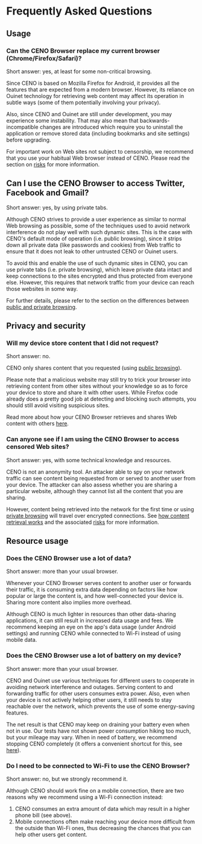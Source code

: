 # Frequently Asked Questions

## Usage

### Can the CENO Browser replace my current browser (Chrome/Firefox/Safari)?

Short answer: yes, at least for some non-critical browsing.

Since CENO is based on Mozilla Firefox for Android, it provides all the features that are expected from a modern browser.  However, its reliance on Ouinet technology for retrieving web content may affect its operation in subtle ways (some of them potentially involving your privacy).

Also, since CENO and Ouinet are still under development, you may experience some instability.  That may also mean that backwards-incompatible changes are introduced which require you to uninstall the application or remove stored data (including bookmarks and site settings) before upgrading.

For important work on Web sites not subject to censorship, we recommend that you use your habitual Web browser instead of CENO.  Please read the section on [risks](../concepts/risks.md) for more information.

## Can I use the CENO Browser to access Twitter, Facebook and Gmail?

Short answer: yes, by using private tabs.

Although CENO strives to provide a user experience as similar to normal Web browsing as possible, some of the techniques used to avoid network interference do not play well with such dynamic sites.  This is the case with CENO's default mode of operation (i.e. public browsing), since it strips down all private data (like passwords and cookies) from Web traffic to ensure that it does not leak to other untrusted CENO or Ouinet users.

To avoid this and enable the use of such dynamic sites in CENO, you can use private tabs (i.e. private browsing), which leave private data intact and keep connections to the sites encrypted and thus protected from everyone else.  However, this requires that network traffic from your device can reach those websites in some way.

For further details, please refer to the section on the differences between [public and private browsing](../concepts/public-private.md).

## Privacy and security

### Will my device store content that I did not request?

Short answer: no.

CENO only shares content that you requested (using [public browsing](../concepts/public-private.md)).

Please note that a malicious website may still try to trick your browser into retrieving content from other sites without your knowledge so as to force your device to store and share it with other users.  While Firefox code already does a pretty good job at detecting and blocking such attempts, you should still avoid visiting suspicious sites.

Read more about how your CENO Browser retrieves and shares Web content with others [here](../concepts/how.md).

### Can anyone see if I am using the CENO Browser to access censored Web sites?

Short answer: yes, with some technical knowledge and resources.

CENO is not an anonymity tool.  An attacker able to spy on your network traffic can see content being requested from or served to another user from your device.  The attacker can also assess whether you are sharing a particular website, although they cannot list all the content that you are sharing.

However, content being retrieved into the network for the first time or using [private browsing](../concepts/public-private.md) will travel over encrypted connections.  See [how content retrieval works](../concepts/how.md) and the associated [risks](../concepts/risks.md) for more information.

## Resource usage

### Does the CENO Browser use a lot of data?

Short answer: more than your usual browser.

Whenever your CENO Browser serves content to another user or forwards their traffic, it is consuming extra data depending on factors like how popular or large the content is, and how well-connected your device is.  Sharing more content also implies more overhead.

Although CENO is much lighter in resources than other data-sharing applications, it can still result in increased data usage and fees.  We recommend keeping an eye on the app's data usage (under Android settings) and running CENO while connected to Wi-Fi instead of using mobile data.

### Does the CENO Browser use a lot of battery on my device?

Short answer: more than your usual browser.

CENO and Ouinet use various techniques for different users to cooperate in avoiding network interference and outages.  Serving content to and forwarding traffic for other users consumes extra power.  Also, even when your device is not actively helping other users, it still needs to stay reachable over the network, which prevents the use of some energy-saving features.

The net result is that CENO may keep on draining your battery even when not in use.  Our tests have not shown power consumption hiking too much, but your mileage may vary.  When in need of battery, we recommend stopping CENO completely (it offers a convenient shortcut for this, see [here](../browser/install.md)).

### Do I need to be connected to Wi-Fi to use the CENO Browser?

Short answer: no, but we strongly recommend it.

Although CENO should work fine on a mobile connection, there are two reasons why we recommend using a Wi-Fi connection instead:

 1. CENO consumes an extra amount of data which may result in a higher phone bill (see above).
 2. Mobile connections often make reaching your device more difficult from the outside than Wi-Fi ones, thus decreasing the chances that you can help other users get content.
